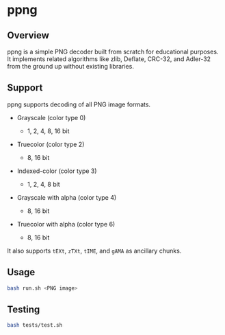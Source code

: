 # ppng

## Overview

ppng is a simple PNG decoder built from scratch for educational purposes. It implements related algorithms like zlib, Deflate, CRC-32, and Adler-32 from the ground up without existing libraries.

## Support

ppng supports decoding of all PNG image formats.

- Grayscale (color type 0)
  - 1, 2, 4, 8, 16 bit

- Truecolor (color type 2)
  - 8, 16 bit

- Indexed-color (color type 3)
  - 1, 2, 4, 8 bit

- Grayscale with alpha (color type 4)
  - 8, 16 bit

- Truecolor with alpha (color type 6)
  - 8, 16 bit

It also supports `tEXt`, `zTXt`, `tIME`, and `gAMA` as ancillary chunks.

## Usage

```sh
bash run.sh <PNG image>
```

## Testing

```sh
bash tests/test.sh
```
